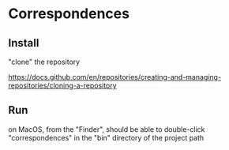 # Correspondences


## Install


"clone" the repository


https://docs.github.com/en/repositories/creating-and-managing-repositories/cloning-a-repository



## Run


on MacOS, from the "Finder", should be able to double-click "correspondences" in the "bin" directory of the project path

